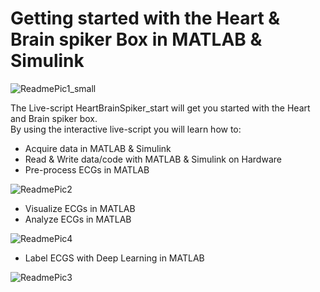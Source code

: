 # Getting started with the Heart & Brain spiker Box in MATLAB & Simulink

![ReadmePic1_small](/uploads/0d70016ca4f5da851b23960b3dea32ff/ReadmePic1_small.PNG)

The Live-script HeartBrainSpiker_start will get you started with the Heart and Brain spiker box.<br/>
By using the interactive live-script you will learn how to:
* Acquire data in MATLAB & Simulink
* Read & Write data/code with MATLAB & Simulink on Hardware
* Pre-process ECGs in MATLAB

![ReadmePic2](/uploads/a21fabc7ddb8bbfd3c62c3de1e87425b/ReadmePic2.PNG)

* Visualize ECGs in MATLAB
* Analyze ECGs in MATLAB

![ReadmePic4](/uploads/38702ccb465cd1bcdbcb82625bbeb226/ReadmePic4.PNG)

* Label ECGS with Deep Learning in MATLAB

![ReadmePic3](/uploads/6d8747711c21b1c0c73d7557b3348101/ReadmePic3.PNG)

